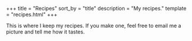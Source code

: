+++
title = "Recipes"
sort_by = "title"
description = "My recipes."
template = "recipes.html"
+++

This is where I keep my recipes. If you make one, feel free to email me a picture and tell me how it tastes.
